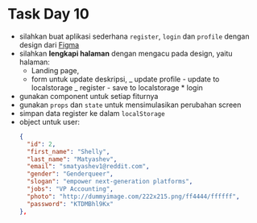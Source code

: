 # Task Day 10

- silahkan buat aplikasi sederhana `register`, `login` dan `profile` dengan design dari [Figma](https://www.figma.com/file/Dvcml2W1qUSmPvh249DEhj/task-10?node-id=0%3A1)
- silahkan **lengkapi halaman** dengan mengacu pada design, yaitu halaman:
  - Landing page,
  - form untuk update deskripsi,
    _ update profile - update to localstorage
    _ register - save to localstorage \* login
- gunakan component untuk setiap fiturnya
- gunakan `props` dan `state` untuk mensimulasikan perubahan screen
- simpan data register ke dalam `localStorage`
- object untuk user:
  ```json
  {
    "id": 2,
    "first_name": "Shelly",
    "last_name": "Matyashev",
    "email": "smatyashev1@reddit.com",
    "gender": "Genderqueer",
    "slogan": "empower next-generation platforms",
    "jobs": "VP Accounting",
    "photo": "http://dummyimage.com/222x215.png/ff4444/ffffff",
    "password": "KTDMBhl9Kx"
  },
  ```
